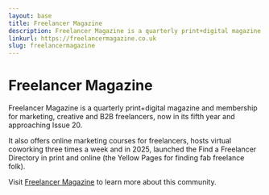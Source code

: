 ```yaml
---
layout: base
title: Freelancer Magazine
description: Freelancer Magazine is a quarterly print+digital magazine and membership for marketing, creative and B2B freelancers.
linkurl: https://freelancermagazine.co.uk
slug: freelancermagazine
---
```


# Freelancer Magazine

Freelancer Magazine is a quarterly print+digital magazine and membership for marketing, creative and B2B freelancers, now in its fifth year and approaching Issue 20.

It also offers online marketing courses for freelancers, hosts virtual coworking three times a week and in 2025, launched the Find a Freelancer Directory in print and online (the Yellow Pages for finding fab freelance folk).

Visit [Freelancer Magazine](https://freelancermagazine.co.uk) to learn more about this community. 